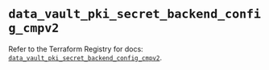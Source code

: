 # `data_vault_pki_secret_backend_config_cmpv2`

Refer to the Terraform Registry for docs: [`data_vault_pki_secret_backend_config_cmpv2`](https://registry.terraform.io/providers/hashicorp/vault/5.1.0/docs/data-sources/pki_secret_backend_config_cmpv2).
